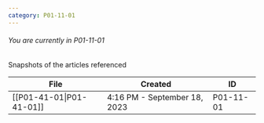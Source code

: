 ```yaml
---
category: P01-11-01
---
```

###### You are currently in P01-11-01

Snapshots of the articles referenced

| File                                                                                                    | Created                      | ID        |
| ------------------------------------------------------------------------------------------------------- | ---------------------------- | --------- |
| [[P01-41-01\|P01-41-01]] | 4:16 PM - September 18, 2023 | P01-11-01 |

